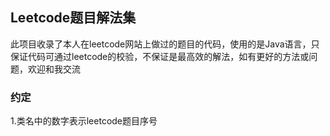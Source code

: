 ## Leetcode题目解法集

此项目收录了本人在leetcode网站上做过的题目的代码，使用的是Java语言，只保证代码可通过leetcode的校验，不保证是最高效的解法，如有更好的方法或问题，欢迎和我交流


### 约定
1.类名中的数字表示leetcode题目序号
